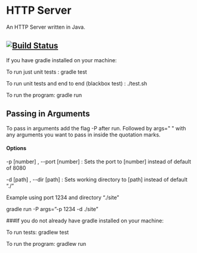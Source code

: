 ﻿# HTTP Server
An HTTP Server written in Java.

[![Build Status](https://travis-ci.org/td-extreme/HTTPServer.svg?branch=master)](https://travis-ci.org/td-extreme/HTTPServer)
----

If you have gradle installed on your machine:

To run just unit tests :  gradle test

To run unit tests and end to end (blackbox test) : ./test.sh

To run the program: gradle run

## Passing in Arguments

To pass in arguments add the flag -P after run. Followed by args=" " with any arguments you want to pass in inside the quotation marks.

#### Options

-p [number] , --port [number] : Sets the port to [number] instead of default of 8080

-d [path] , --dir [path] : Sets working directory to [path] instead of default “./”

Example using port 1234 and directory “./site”

gradle run -P args=”-p 1234 -d ./site”


###If you do not already have gradle installed on your machine:

To run tests: gradlew test

To run the program: gradlew run
